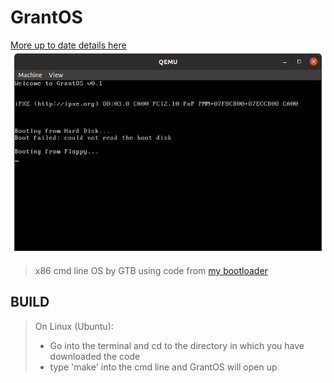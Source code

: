 # GrantOS
[More up to date details here](https://bensgrant.github.io/projects.html#GrantOS)
![image](doc/EarlyDemoGrantOSv0.1.png "Early Demo")

>x86 cmd line OS by GTB using code from [my bootloader](https://github.com/GaryTheBlobfish/Bootloader_x86) 

## BUILD

> On Linux (Ubuntu):
>  - Go into the terminal and cd to the directory in which you have downloaded the code  
>  - type 'make' into the cmd line and GrantOS will open up  
